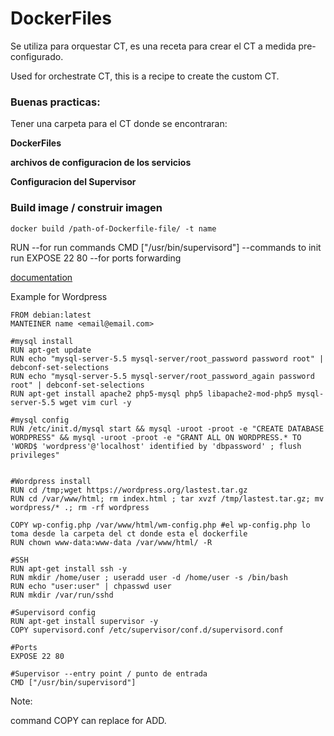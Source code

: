 # DockerFiles

Se utiliza para orquestar CT, es una receta para crear el CT a medida pre-configurado.

Used for orchestrate CT, this is a recipe to create the custom CT.

### Buenas practicas:

Tener una carpeta para el CT donde se encontraran:

**DockerFiles**

**archivos de configuracion de los servicios**

**Configuracion del Supervisor**

### Build image / construir imagen

```docker build /path-of-Dockerfile-file/ -t name```

RUN   --for run commands
CMD ["/usr/bin/supervisord"]   --commands to init run
EXPOSE 22 80    --for ports forwarding 

[documentation](https://docs.docker.com/engine/reference/builder/)

Example for Wordpress

```
FROM debian:latest
MANTEINER name <email@email.com>

#mysql install
RUN apt-get update
RUN echo "mysql-server-5.5 mysql-server/root_password password root" | debconf-set-selections
RUN echo "mysql-server-5.5 mysql-server/root_password_again password root" | debconf-set-selections
RUN apt-get install apache2 php5-mysql php5 libapache2-mod-php5 mysql-server-5.5 wget vim curl -y

#mysql config
RUN /etc/init.d/mysql start && mysql -uroot -proot -e "CREATE DATABASE WORDPRESS" && mysql -uroot -proot -e "GRANT ALL ON WORDPRESS.* TO 'WORD$ 'wordpress'@'localhost' identified by 'dbpassword' ; flush privileges"


#Wordpress install
RUN cd /tmp;wget https://wordpress.org/lastest.tar.gz
RUN cd /var/www/html; rm index.html ; tar xvzf /tmp/lastest.tar.gz; mv wordpress/* .; rm -rf wordpress

COPY wp-config.php /var/www/html/wm-config.php #el wp-config.php lo toma desde la carpeta del ct donde esta el dockerfile
RUN chown www-data:www-data /var/www/html/ -R

#SSH
RUN apt-get install ssh -y
RUN mkdir /home/user ; useradd user -d /home/user -s /bin/bash
RUN echo "user:user" | chpasswd user
RUN mkdir /var/run/sshd

#Supervisord config
RUN apt-get install supervisor -y
COPY supervisord.conf /etc/supervisor/conf.d/supervisord.conf

#Ports
EXPOSE 22 80

#Supervisor --entry point / punto de entrada
CMD ["/usr/bin/supervisord"]
```
Note: 

command COPY can replace for ADD.
